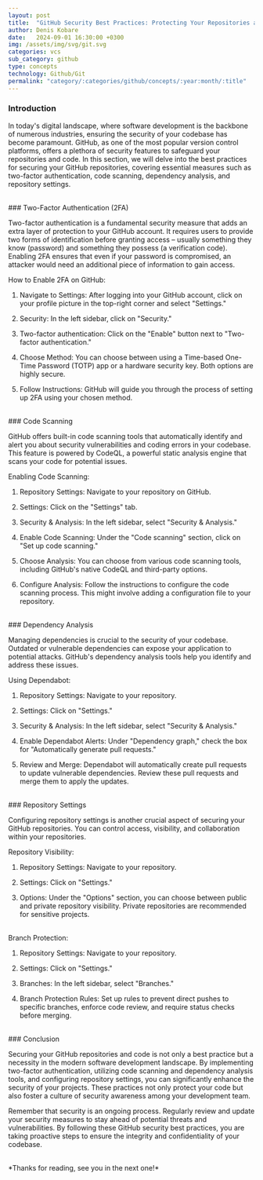 ```yaml
---
layout: post
title:  "GitHub Security Best Practices: Protecting Your Repositories and Code"
author: Denis Kobare
date:   2024-09-01 16:30:00 +0300
img: /assets/img/svg/git.svg
categories: vcs
sub_category: github
type: concepts
technology: Github/Git
permalink: "category/:categories/github/concepts/:year:month/:title"
---
```



### Introduction

In today's digital landscape, where software development is the backbone of 
numerous industries, ensuring the security of your codebase has become paramount. 
GitHub, as one of the most popular version control platforms, offers a plethora 
of security features to safeguard your repositories and code. In this section, 
we will delve into the best practices for securing your GitHub repositories, 
covering essential measures such as two-factor authentication, code scanning, 
dependency analysis, and repository settings.



<br>
### Two-Factor Authentication (2FA)

Two-factor authentication is a fundamental security measure that adds an extra 
layer of protection to your GitHub account. It requires users to provide two 
forms of identification before granting access – usually something they know 
(password) and something they possess (a verification code). Enabling 2FA 
ensures that even if your password is compromised, an attacker would need an 
additional piece of information to gain access.

How to Enable 2FA on GitHub:

1. Navigate to Settings: After logging into your GitHub account, click on your 
profile picture in the top-right corner and select "Settings."

2. Security: In the left sidebar, click on "Security."

3. Two-factor authentication: Click on the "Enable" button next to "Two-factor 
authentication."

4. Choose Method: You can choose between using a Time-based One-Time Password 
(TOTP) app or a hardware security key. Both options are highly secure.

5. Follow Instructions: GitHub will guide you through the process of setting up 
2FA using your chosen method.



<br>
### Code Scanning

GitHub offers built-in code scanning tools that automatically identify and alert 
you about security vulnerabilities and coding errors in your codebase. This 
feature is powered by CodeQL, a powerful static analysis engine that scans your 
code for potential issues.

Enabling Code Scanning:

1. Repository Settings: Navigate to your repository on GitHub.

2. Settings: Click on the "Settings" tab.

3. Security & Analysis: In the left sidebar, select "Security & Analysis."

4. Enable Code Scanning: Under the "Code scanning" section, click on "Set up 
code scanning."

5. Choose Analysis: You can choose from various code scanning tools, including 
GitHub's native CodeQL and third-party options.

6. Configure Analysis: Follow the instructions to configure the code scanning 
process. This might involve adding a configuration file to your repository.




<br>
### Dependency Analysis

Managing dependencies is crucial to the security of your codebase. Outdated or 
vulnerable dependencies can expose your application to potential attacks. 
GitHub's dependency analysis tools help you identify and address these issues.

Using Dependabot:

1. Repository Settings: Navigate to your repository.

2. Settings: Click on "Settings."

3. Security & Analysis: In the left sidebar, select "Security & Analysis."

4. Enable Dependabot Alerts: Under "Dependency graph," check the box for 
"Automatically generate pull requests."

5. Review and Merge: Dependabot will automatically create pull requests to 
update vulnerable dependencies. Review these pull requests and merge them to 
apply the updates.




<br>
### Repository Settings

Configuring repository settings is another crucial aspect of securing your 
GitHub repositories. You can control access, visibility, and collaboration 
within your repositories.

Repository Visibility:

1. Repository Settings: Navigate to your repository.

2. Settings: Click on "Settings."

3. Options: Under the "Options" section, you can choose between public and 
private repository visibility. Private repositories are recommended for 
sensitive projects.


<br>
Branch Protection:

1. Repository Settings: Navigate to your repository.

2. Settings: Click on "Settings."

3. Branches: In the left sidebar, select "Branches."

4. Branch Protection Rules: Set up rules to prevent direct pushes to specific 
branches, enforce code review, and require status checks before merging.




<br>
### Conclusion

Securing your GitHub repositories and code is not only a best practice but a 
necessity in the modern software development landscape. By implementing 
two-factor authentication, utilizing code scanning and dependency analysis tools, 
and configuring repository settings, you can significantly enhance the security 
of your projects. These practices not only protect your code but also foster a 
culture of security awareness among your development team.

Remember that security is an ongoing process. Regularly review and update your 
security measures to stay ahead of potential threats and vulnerabilities. By 
following these GitHub security best practices, you are taking proactive steps 
to ensure the integrity and confidentiality of your codebase.



<br>
*Thanks for reading, see you in the next one!*
